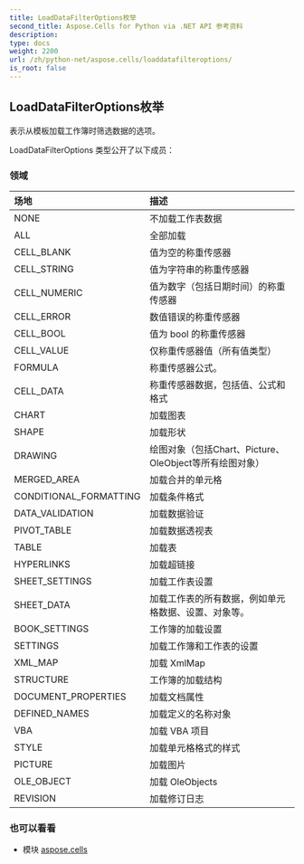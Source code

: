 ```yaml
---
title: LoadDataFilterOptions枚举
second_title: Aspose.Cells for Python via .NET API 参考资料
description:
type: docs
weight: 2200
url: /zh/python-net/aspose.cells/loaddatafilteroptions/
is_root: false
---
```

## LoadDataFilterOptions枚举
表示从模板加载工作簿时筛选数据的选项。



LoadDataFilterOptions 类型公开了以下成员：

### 领域
|场地|描述|
| :- | :- |
| NONE |不加载工作表数据|
| ALL |全部加载|
| CELL_BLANK |值为空的称重传感器|
| CELL_STRING |值为字符串的称重传感器|
| CELL_NUMERIC |值为数字（包括日期时间）的称重传感器|
| CELL_ERROR |数值错误的称重传感器|
| CELL_BOOL |值为 bool 的称重传感器|
| CELL_VALUE |仅称重传感器值（所有值类型）|
| FORMULA |称重传感器公式。|
| CELL_DATA |称重传感器数据，包括值、公式和格式|
| CHART |加载图表|
| SHAPE |加载形状|
| DRAWING |绘图对象（包括Chart、Picture、OleObject等所有绘图对象）|
| MERGED_AREA |加载合并的单元格|
| CONDITIONAL_FORMATTING |加载条件格式|
| DATA_VALIDATION |加载数据验证|
| PIVOT_TABLE |加载数据透视表|
| TABLE |加载表|
| HYPERLINKS |加载超链接|
| SHEET_SETTINGS |加载工作表设置|
| SHEET_DATA |加载工作表的所有数据，例如单元格数据、设置、对象等。|
| BOOK_SETTINGS |工作簿的加载设置|
| SETTINGS |加载工作簿和工作表的设置|
| XML_MAP |加载 XmlMap|
| STRUCTURE |工作簿的加载结构|
| DOCUMENT_PROPERTIES |加载文档属性|
| DEFINED_NAMES |加载定义的名称对象|
| VBA |加载 VBA 项目|
| STYLE |加载单元格格式的样式|
| PICTURE |加载图片|
| OLE_OBJECT |加载 OleObjects|
| REVISION |加载修订日志|



### 也可以看看
* 模块 [aspose.cells](..)
